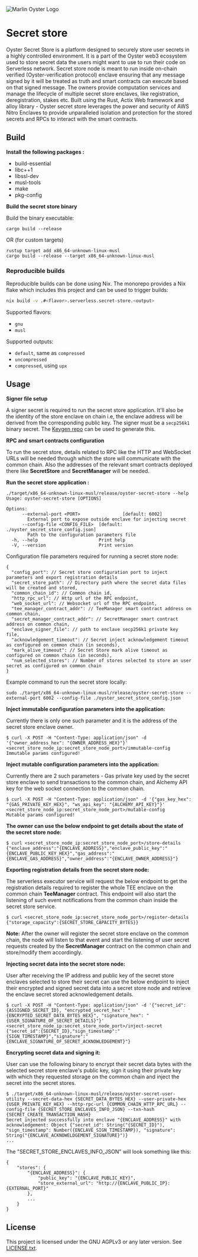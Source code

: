 ![Marlin Oyster Logo](./logo.svg)

# Secret store

Oyster Secret Store is a platform designed to securely store user secrets in a highly controlled environment. It is a part of the Oyster web3 ecosystem used to store secret data the users might want to use to run their code on Serverless network. Secret store node is meant to run inside on-chain verified (Oyster-verification protocol) enclave ensuring that any message signed by it will be treated as truth and smart contracts can execute based on that signed message. The owners provide computation services and manage the lifecycle of multiple secret store enclaves, like registration, deregistration, stakes etc. Built using the Rust, Actix Web framework and alloy library - Oyster secret store leverages the power and security of AWS Nitro Enclaves to provide unparalleled isolation and protection for the stored secrets and RPCs to interact with the smart contracts.

## Build

<b>Install the following packages : </b>

* build-essential
* libc++1
* libssl-dev
* musl-tools
* make
* pkg-config

<b> Build the secret store binary </b>

Build the binary executable:
```
cargo build --release
```
OR (for custom targets)
```
rustup target add x86_64-unknown-linux-musl
cargo build --release --target x86_64-unknown-linux-musl
```

### Reproducible builds

Reproducible builds can be done using Nix. The monorepo provides a Nix flake which includes this project and can be used to trigger builds:

```bash
nix build -v .#<flavor>.serverless.secret-store.<output>
```

Supported flavors:
- `gnu`
- `musl`

Supported outputs:
- `default`, same as `compressed`
- `uncompressed`
- `compressed`, using `upx`

## Usage

<b>Signer file setup</b>

A signer secret is required to run the secret store application. It'll also be the identity of the store enclave on chain i.e, the enclave address will be derived from the corresponding public key. The signer must be a `secp256k1` binary secret.
The <a href="https://github.com/marlinprotocol/oyster-monorepo/tree/master/initialization/keygen">Keygen repo</a> can be used to generate this.

<b> RPC and smart contracts configuration</b>

To run the secret store, details related to RPC like the HTTP and WebSocket URLs will be needed through which the store will communicate with the common chain. Also the addresses of the relevant smart contracts deployed there like **SecretStore** and **SecretManager** will be needed.

<b>Run the secret store application :</b>

```
./target/x86_64-unknown-linux-musl/release/oyster-secret-store --help
Usage: oyster-secret-store [OPTIONS]

Options:
      --external-port <PORT>                [default: 6002]
        External port to expose outside enclave for injecting secret
      --config-file <CONFIG_FILE>  [default: ./oyster_secret_store_config.json]
        Path to the configuration parameters file
  -h, --help                       Print help
  -V, --version                    Print version
```
Configuration file parameters required for running a secret store node:
```
{
  "config_port": // Secret store configuration port to inject parameters and export registration details
  "secret_store_path": // Directory path where the secret data files will be created and stored,
  "common_chain_id": // Common chain id,
  "http_rpc_url": // Http url of the RPC endpoint,
  "web_socket_url": // Websocket url of the RPC endpoint,
  "tee_manager_contract_addr": // TeeManager smart contract address on common chain,
  "secret_manager_contract_addr": // SecretManager smart contract address on common chain,
  "enclave_signer_file": // path to enclave secp256k1 private key file,
  "acknowledgement_timeout": // Secret inject acknowledgement timeout as configured on common chain (in seconds),
  "mark_alive_timeout": // Secret Store mark alive timeout as configured on common chain (in seconds),
  "num_selected_stores": // Number of stores selected to store an user secret as configured on common chain
}
```
Example command to run the secret store locally:
```
sudo ./target/x86_64-unknown-linux-musl/release/oyster-secret-store --external-port 6002 --config-file ./oyster_secret_store_config.json
```

<b> Inject immutable configuration parameters into the application: </b>

Currently there is only one such parameter and it is the address of the secret store enclave owner.
```
$ curl -X POST -H "Content-Type: application/json" -d '{"owner_address_hex": "{OWNER_ADDRESS_HEX}"}' <secret_store_node_ip:secret_store_node_port>/immutable-config
Immutable params configured!
```

<b> Inject mutable configuration parameters into the application: </b>

Currently there are 2 such parameters - Gas private key used by the secret store enclave to send transactions to the common chain, and Alchemy API key for the web socket connection to the common chain.
```
$ curl -X POST -H "Content-Type: application/json" -d '{"gas_key_hex": "{GAS_PRIVATE_KEY_HEX}", "ws_api_key": "{ALCHEMY_API_KEY}"}' <secret_store_node_ip:secret_store_node_port>/mutable-config
Mutable params configured!
```

<b> The owner can use the below endpoint to get details about the state of the secret store node: </b>
```
$ curl <secret_store_node_ip:secret_store_node_port>/store-details
{"enclave_address":"{ENCLAVE_ADDRESS}","enclave_public_key":"{ENCLAVE_PUBLIC_KEY_HEX}","gas_address":"{ENCLAVE_GAS_ADDRESS}","owner_address":"{ENCLAVE_OWNER_ADDRESS}"}
```

<b> Exporting registration details from the secret store node: </b>

The serverless executor service will request the below endpoint to get the registration details required to register the whole TEE enclave on the common chain **TeeManager** contract. This endpoint will also start the listening of such event notifications from the common chain inside the secret store service.
```
$ curl <secret_store_node_ip:secret_store_node_port>/register-details
{"storage_capacity":{SECRET_STORE_CAPACITY_BYTES}}
```

**Note:** After the owner will register the secret store enclave on the common chain, the node will listen to that event and start the listening of user secret requests created by the **SecretManager** contract on the common chain and store/modify them accordingly.

<b> Injecting secret data into the secret store node: </b>

User after receiving the IP address and public key of the secret store enclaves selected to store their secret can use the below endpoint to inject their encrypted and signed secret data into a secret store node and retrieve the enclave secret stored acknowledgement details.
```
$ curl -X POST -H "Content-Type: application/json" -d '{"secret_id": {ASSIGNED_SECRET_ID}, "encrypted_secret_hex": "{ENCRYPTED_SECRET_DATA_BYTES_HEX}", "signature_hex": "{USER_SIGNATURE_OF_SECRET_DETAILS}"}' <secret_store_node_ip:secret_store_node_port>/inject-secret
{"secret_id":{SECRET_ID},"sign_timestamp":"{SIGN_TIMESTAMP}","signature":"{ENCLAVE_SIGNATURE_OF_SECRET_ACKNOWLEDGEMENT}"}
```

<b> Encrypting secret data and signing it: </b>

User can use the following binary to encrypt their secret data bytes with the selected secret store enclave's public key, sign it using their private key with which they requested storage on the common chain and inject the secret into the secret stores. 
```
$ ./target/x86_64-unknown-linux-musl/release/oyster-secret-user-utility --secret-data-hex {SECRET_DATA_BYTES_HEX} --user-private-hex {USER_PRIVATE_KEY_HEX} --http-rpc-url {COMMON_CHAIN_HTTP_RPC_URL} --config-file {SECRET_STORE_ENCLAVES_INFO_JSON} --txn-hash {SECRET_CREATE_TRANSACTION_HASH}
Secret injected successfully into enclave "{ENCLAVE_ADDRESS}" with acknowledgement: Object {"secret_id": String("{SECRET_ID}"), "sign_timestamp": Number({ENCLAVE_SIGN_TIMESTAMP}), "signature": String("{ENCLAVE_ACKNOWELDGEMENT_SIGNATURE}")}
...
```
The "SECRET_STORE_ENCLAVES_INFO_JSON" will look something like this: 
```
{
    "stores": {
        "{ENCLAVE_ADDRESS}": {
            "public_key": "{ENCLAVE_PUBLIC_KEY}",
            "store_external_url": "http://{ENCLAVE_PUBLIC_IP}:{EXTERNAL_PORT}"
        },
        ...
    }
}
```


## License

This project is licensed under the GNU AGPLv3 or any later version. See [LICENSE.txt](./LICENSE.txt).
